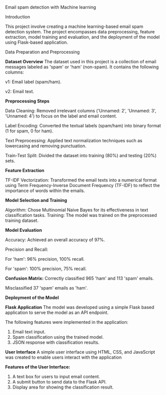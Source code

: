Email spam detection with Machine learning

Introduction

This project involve creating a machine learning-based email spam detection system. The project encompasses data preprocessing, feature extraction, model training and evaluation, and the deployment of the model using Flask-based application.

Data Preparation and Preprocessing

**Dataset Overview**
The dataset used in this project is a collection of email messages labeled as 'spam' or 'ham' (non-spam). It contains the following columns:

v1: Email label (spam/ham).

v2: Email text.

**Preprocessing Steps**

Data Cleaning: Removed irrelevant columns ('Unnamed: 2', 'Unnamed: 3', 'Unnamed: 4') to focus on the label and email content.

Label Encoding: Converted the textual labels (spam/ham) into binary format (1 for spam, 0 for ham).

Text Preprocessing: Applied text normalization techniques such as lowercasing and removing punctuation.

Train-Test Split: Divided the dataset into training (80%) and testing (20%) sets.

**Feature Extraction**

TF-IDF Vectorization: Transformed the email texts into a numerical format using Term Frequency-Inverse Document Frequency (TF-IDF) to reflect the importance of words within the emails.

**Model Selection and Training**

Algorithm: Chose Multinomial Naive Bayes for its effectiveness in text classification tasks.
Training: The model was trained on the preprocessed training dataset.

**Model Evaluation**

Accuracy: Achieved an overall accuracy of 97%.

Precision and Recall:
<p>For 'ham': 96% precision, 100% recall.</p>
<p>For 'spam': 100% precision, 75% recall.</p>

**Confusion Matrix:**
Correctly classified 965 'ham' and 113 'spam' emails.

Misclassified 37 'spam' emails as 'ham'.

**Deployment of the Model**

**Flask Application**
The model was developed using a simple  Flask based application to serve the model as an API endpoint.

The following features were implemented in the application:
<ol>
<li>Email text input.</li>
<li>Spam classification using the trained model.</li>
<li>JSON response with classification results.</li>
</ol>

**User Interface**
A simple user interface using HTML, CSS, and JavaScript was created to enable users interact with the application

**Features of the User Interface:**
<ol>
<li>A text box for users to input email content.</l>
<li>A submit button to send data to the Flask API.</l>
<li>Display area for showing the classification result.</l>
</o>


